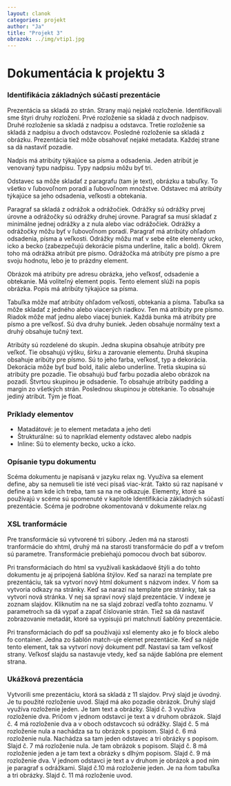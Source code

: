 ```yaml
---
layout: clanok
categories: projekt
author: "Ja"
title: "Projekt 3"
obrazok: ../img/vtip1.jpg
---
```

# Dokumentácia k projektu 3

### Identifikácia základných súčastí prezentácie

Prezentácia sa skladá zo strán. Strany majú nejaké rozloženie. Identifikovali sme štyri druhy rozložení. Prvé rozloženie sa skladá 
z dvoch nadpisov. Druhé rozloženie sa skladá z nadpisu a odstavca. Tretie rozloženie sa skladá z nadpisu a dvoch odstavcov.  Posledné rozloženie
sa skladá z obrázku. Prezentácia tiež môže obsahovať nejaké metadata. Každej strane sa dá nastaviť pozadie.
  
  Nadpis má atribúty týkajúce sa písma  a odsadenia. Jeden atribút je venovaný typu nadpisu. Typy nadpsiu môžu byť tri.  
  
  Odstavec sa môže skladať z paragrafu (tam je text), obrázku a tabuľky. To všetko v ľubovoľnom poradí a ľubovoľnom množstve. Odstavec má atribúty
  týkajúce sa jeho odsadenia, veľkosti a obtekania.  
  
  Paragraf sa skladá z odrážok a odrážočiek. Odrážky sú odrážky prvej úrovne a odrážočky sú odrážky druhej úrovne. Paragraf sa musí skladať z 
  minimálne jednej odrážky a z nula alebo viac odrážočiek. Odrážky a odrážočky môžu byť v ľubovoľnom poradí. Paragraf má atribúty ohľadom 
  odsadenia, písma a veľkosti. Odrážky môžu mať v sebe ešte elementy ucko, icko a becko (zabezpečujú dekorácie písma underline, italic a bold).
  Okrem toho má odrážka atribút pre písmo. Odrážočka má atribúty pre písmo a pre svoju hodnotu, lebo je to prázdny element.  

  Obrázok má atribúty pre adresu obrázka, jeho veľkosť, odsadenie a obtekanie. Má voliteľný element popis. Tento element slúži na popis
  obrázka. Popis má atribúty týkajúce sa písma. 
  
  Tabuľka môže mať atribúty ohľadom veľkosti, obtekania a písma. Tabuľka sa môže skladať z jedného alebo viacerých riadkov. Ten má atribúty pre
  písmo. Riadok môže mať jednu alebo viacej buniek. Každá bunka má atribúty pre písmo a pre veľkosť. Sú dva druhy buniek. Jeden obsahuje
  normálny text a druhý obsahuje tučný text.
  
  Atribúty sú rozdelené do skupín. Jedna skupina obsahuje atribúty pre veľkoť. Tie obsahujú výšku, šírku a zarovanie elementu. Druhá skupina 
  obsahuje aribúty pre písmo. Sú to jeho farba, veľkosť, typ a dekorácia. Dekorácia môže byť buď bold, italic alebo underline. Tretia skupina 
  sú atribúty pre pozadie. Tie obsahujú buď farbu pozadia alebo obrázok na pozadí. Štvrtou skupinou je odsadenie. To obsahuje atribúty padding
  a margin zo všetkých strán. Poslednou skupinou je obtekanie. To obsahuje jediný atribút. Tým je float.
  
### Príklady elementov

* Matadátové: je to element metadata a jeho deti
* Štrukturálne: sú to napríklad elementy odstavec alebo nadpis
* Inline: Sú to elementy becko, ucko a icko.

### Opísanie typu dokumentu
Scéma dokumentu je napísaná v jazyku relax ng. Využíva sa element define, aby sa nemuseli tie isté veci písaš viac-krát. Takto sú
raz napísané v define a tam kde ich treba, tam sa na ne odkazuje. Elementy, ktoré sa používajú v scéme sú spomenuté v kapitole 
Identifikácia základných súčastí prezentácie. Scéma je podrobne okomentovaná v dokumente relax.ng
### XSL tranformácie

Pre transformácie sú vytvorené tri súbory. Jeden má na starosti tranformácie do xhtml, druhý má na starosti transformácie do pdf a v treťom
sú parametre. Transformácie prebiehajú pomocou dvoch bat súborov.  

Pri transformáciach do html sa využívali kaskádaové štýli a do tohto dokumentu je aj pripojená šablóna štýlov. Keď sa narazí na template pre 
prezentáciu, tak sa vytvorí nový html dokument s názvom index. V ňom sa vytvoria odkazy na stránky. Keď sa narazí na template pre stránky,
tak sa vytvorí nová stránka. V nej sa spraví nový slajd prezentácie. V indexe je zoznam slajdov. Kliknutím na ne sa slajd zobrazí vedľa tohto
zoznamu. V parametroch sa dá vypať a zapať číslovanie strán. Tiež sa dá nastaviť zobrazovanie metadát, ktoré sa vypisujú pri matchnutí šablóny
prezentácie.

Pri transformáciach do pdf sa používajú xsl elementy ako je fo block alebo fo container. Jedna zo šablón match-uje elemet prezentácie. 
Keď sa nájde tento element, tak sa vytvorí nový dokument pdf. Nastaví sa tam veľkosť strany. Veľkosť slajdu sa nastavuje vtedy, keď
sa nájde šablóna pre element strana.

### Ukážková prezentácia
Vytvorili sme prezentáciu, ktorá sa skladá z 11 slajdov. Prvý slajd je úvodný. Je tu použité rozloženie uvod. Slajd má ako pozadie obrázok.
Druhý slajd využíva rozloženie jeden. Je tam text a obrázky. Slajd č. 3 využíva rozloženie dva. Pričom v jednom odstavci je text a v druhom obrázok.
Slajd č. 4 má rozloženie dva a v oboch odstavcoch sú odrážky. Slajd č. 5 má rozloženie nula a nachádza sa tu obrázok s popisom. Slajd č. 6 má 
rozloženie nula. Nachádza sa tam jeden odstavec a tri obrázky s popisom. Slajd č. 7 má rozloženie nula. Je tam obrázok s popisom. Slajd č. 8
má rozloženie jeden a je tam text a obrázky s dlhým popisom. Slajd č. 9 má rozloženie dva. V jednom odstavci je text a v druhom je obrázok 
a pod ním je paragraf s odrážkami. Slajd č.10 má rozloženie jeden. Je na ňom tabuľka a tri obrázky. Slajd č. 11 má rozloženie uvod. 